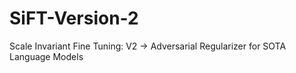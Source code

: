 # SiFT-Version-2
Scale Invariant Fine Tuning: V2 -> Adversarial Regularizer for SOTA Language Models
